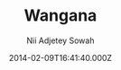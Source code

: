 ---
title: Wangana
github: https://github.com/thesowah/wangana
demo: https://thesowah.github.io/wangana/
author: Nii Adjetey Sowah
ssg:
  - Jekyll
cms:
  - No Cms
date: 2014-02-09T16:41:40.000Z
description: >-
  Wangana is a responsive Jekyll theme, perfect for powering your GitHub hosted
  blog.
stale: true
disabled: false
disabled_reason: null
draft: true
---
